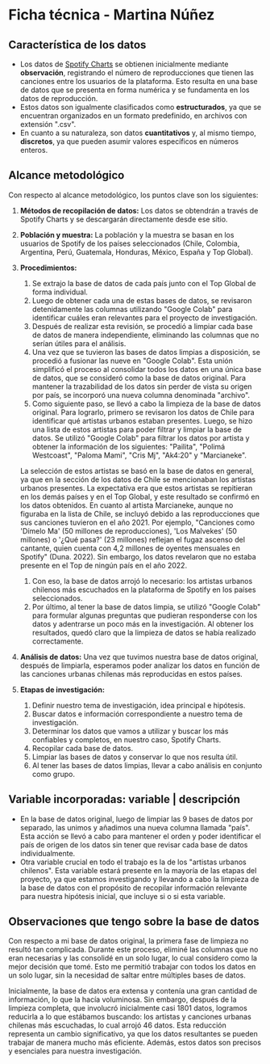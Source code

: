 # Ficha técnica - Martina Núñez

## Característica de los datos

* Los datos de [Spotify Charts](https://charts.spotify.com/charts/view/regional-global-weekly/2020-02-06) se obtienen inicialmente mediante __observación__, registrando el número de reproducciones que tienen las canciones entre los usuarios de la plataforma. Esto resulta en una base de datos que se presenta en forma numérica y se fundamenta en los datos de reproducción.
* Estos datos son igualmente clasificados como __estructurados__, ya que se encuentran organizados en un formato predefinido, en archivos con extensión ".csv".
* En cuanto a su naturaleza, son datos __cuantitativos__ y, al mismo tiempo, __discretos__, ya que pueden asumir valores específicos en números enteros.

## Alcance metodológico

Con respecto al alcance metodológico, los puntos clave son los siguientes:
1. __Métodos de recopilación de datos:__ Los datos se obtendrán a través de Spotify Charts y se descargarán directamente desde ese sitio.
1. __Población y muestra:__ La población y la muestra se basan en los usuarios de Spotify de los países seleccionados (Chile, Colombia, Argentina, Perú, Guatemala, Honduras, México, España y Top Global).
1. __Procedimientos:__
    1. Se extrajo la base de datos de cada país junto con el Top Global de forma individual.
    1. Luego de obtener cada una de estas bases de datos, se revisaron detenidamente las columnas utilizando "Google Colab" para identificar cuáles eran relevantes para el proyecto de investigación.
    1. Después de realizar esta revisión, se procedió a limpiar cada base de datos de manera independiente, eliminando las columnas que no serían útiles para el análisis.
    1. Una vez que se tuvieron las bases de datos limpias a disposición, se procedió a fusionar las nueve en "Google Colab". Esta unión simplificó el proceso al consolidar todos los datos en una única base de datos, que se consideró como la base de datos original. Para mantener la trazabilidad de los datos sin perder de vista su origen por país, se incorporó una nueva columna denominada "archivo".
    1. Como siguiente paso, se llevó a cabo la limpieza de la base de datos original. Para lograrlo, primero se revisaron los datos de Chile para identificar qué artistas urbanos estaban presentes. Luego, se hizo una lista de estos artistas para poder filtrar y limpiar la base de datos. Se utilizó "Google Colab" para filtrar los datos por artista y obtener la información de los siguientes: "Pailita", "Polimá Westcoast", "Paloma Mami", "Cris Mj", "Ak4:20" y "Marcianeke".
    
    La selección de estos artistas se basó en la base de datos en general, ya que en la sección de los datos de Chile se mencionaban los artistas urbanos presentes. La expectativa era que estos artistas se repitieran en los demás países y en el Top Global, y este resultado se confirmó en los datos obtenidos. En cuanto al artista Marcianeke, aunque no figuraba en la lista de Chile, se incluyó debido a las reproducciones que sus canciones tuvieron en el año 2021. Por ejemplo, "Canciones como 'Dímelo Ma' (50 millones de reproducciones), 'Los Malvekes' (50 millones) o '¿Qué pasa?' (23 millones) reflejan el fugaz ascenso del cantante, quien cuenta con 4,2 millones de oyentes mensuales en Spotify" (Duna. 2022). Sin embargo, los datos revelaron que no estaba presente en el Top de ningún país en el año 2022.
    1. Con eso, la base de datos arrojó lo necesario: los artistas urbanos chilenos más escuchados en la plataforma de Spotify en los países seleccionados.
    1. Por último, al tener la base de datos limpia, se utilizó "Google Colab" para formular algunas preguntas que pudieran responderse con los datos y adentrarse un poco más en la investigación. Al obtener los resultados, quedó claro que la limpieza de datos se había realizado correctamente.
1. __Análisis de datos:__ Una vez que tuvimos nuestra base de datos original, después de limpiarla, esperamos poder analizar los datos en función de las canciones urbanas chilenas más reproducidas en estos países.
1. __Etapas de investigación:__
    1. Definir nuestro tema de investigación, idea principal e hipótesis.
    1. Buscar datos e información correspondiente a nuestro tema de investigación.
    1. Determinar los datos que vamos a utilizar y buscar los más confiables y completos, en nuestro caso, Spotify Charts.
    1. Recopilar cada base de datos.
    1. Limpiar las bases de datos y conservar lo que nos resulta útil.
    1. Al tener las bases de datos limpias, llevar a cabo análisis en conjunto como grupo.

## Variable incorporadas: variable | descripción

* En la base de datos original, luego de limpiar las 9 bases de datos por separado, las unimos y añadimos una nueva columna llamada "país". Esta acción se llevó a cabo para mantener el orden y poder identificar el país de origen de los datos sin tener que revisar cada base de datos individualmente. 
* Otra variable crucial en todo el trabajo es la de los "artistas urbanos chilenos". Esta variable estará presente en la mayoría de las etapas del proyecto, ya que estamos investigando y llevando a cabo la limpieza de la base de datos con el propósito de recopilar información relevante para nuestra hipótesis inicial, que incluye si o si esta variable.

## Observaciones que tengo sobre la base de datos

Con respecto a mi base de datos original, la primera fase de limpieza no resultó tan complicada. Durante este proceso, eliminé las columnas que no eran necesarias y las consolidé en un solo lugar, lo cual considero como la mejor decisión que tomé. Esto me permitió trabajar con todos los datos en un solo lugar, sin la necesidad de saltar entre múltiples bases de datos.

Inicialmente, la base de datos era extensa y contenía una gran cantidad de información, lo que la hacía voluminosa. Sin embargo, después de la limpieza completa, que involucró inicialmente casi 1801 datos, logramos reducirla a lo que estábamos buscando: los artistas y canciones urbanas chilenas más escuchadas, lo cual arrojó 46 datos. Esta reducción representa un cambio significativo, ya que los datos resultantes se pueden trabajar de manera mucho más eficiente. Además, estos datos son precisos y esenciales para nuestra investigación.
